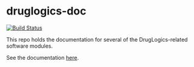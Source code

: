 # druglogics-doc

[![Build Status](https://travis-ci.com/bblodfon/druglogics-doc.svg?branch=master)](https://travis-ci.com/bblodfon/druglogics-doc)

This repo holds the documentation for several of the DrugLogics-related software modules.

See the documentation [here](https://bblodfon.github.io/druglogics-doc/).
